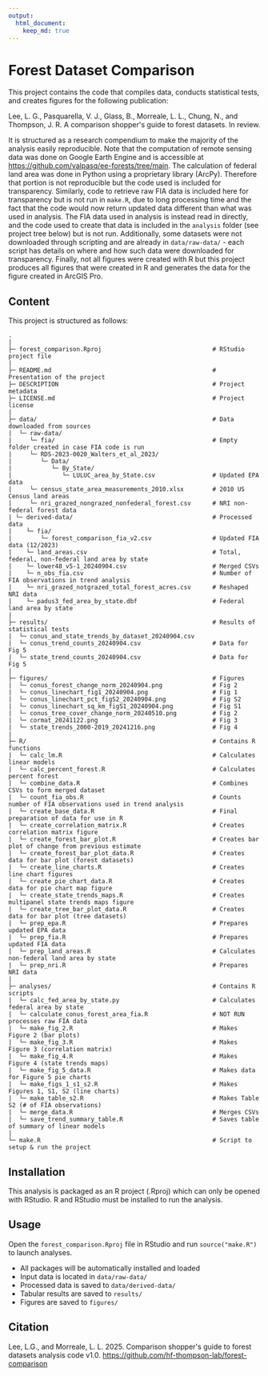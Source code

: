 ```yaml
---
output: 
  html_document: 
    keep_md: true
---
```

# Forest Dataset Comparison

This project contains the code that compiles data, conducts statistical tests,
and creates figures for the following publication:

Lee, L. G., Pasquarella, V. J., Glass, B., Morreale, L. L., 
  Chung, N., and Thompson, J. R. A comparison shopper's guide to
  forest datasets. In review.
  
It is structured as a research compendium to make the majority of the
analysis easily reproducible. Note that the computation of remote
sensing data was done on Google Earth Engine and is accessible at 
https://github.com/valpasq/ee-forests/tree/main. The calculation of federal land 
area was done in Python using a proprietary library (ArcPy). Therefore that 
portion is not reproducible but the code used is included for transparency. 
Similarly, code to retrieve raw FIA data is included here for transparency
but is not run in `make.R`, due to long processing time and the fact that
the code would now return updated data different than what was used in analysis.
The FIA data used in analysis is instead read in directly, and the code used
to create that data is included in the `analysis` folder (see project tree below)
but is not run. Additionally, some datasets were not downloaded through scripting and are 
already in `data/raw-data/` - each script has details on where and how such 
data were downloaded for transparency. Finally, not all figures were
created with R but this project produces all figures that were created in R and generates
the data for the figure created in ArcGIS Pro.

## Content

This project is structured as follows:
```
.
|
├─ forest_comparison.Rproj                               # RStudio project file
|
├─ README.md                                             # Presentation of the project
├─ DESCRIPTION                                           # Project metadata
├─ LICENSE.md                                            # Project license
|
├─ data/                                                 # Data downloaded from sources
|  └─ raw-data/              
|     └─ fia/                                            # Empty folder created in case FIA code is run
|     └─ RDS-2023-0020_Walters_et_al_2023/
|        └─ Data/
|           └─ By_State/
|              └─ LULUC_area_by_State.csv                # Updated EPA data
|     └─ census_state_area_measurements_2010.xlsx        # 2010 US Census land areas
|     └─ nri_grazed_nongrazed_nonfederal_forest.csv      # NRI non-federal forest data
| └─ derived-data/                                       # Processed data
|    └─ fia/
|        └─ forest_comparison_fia_v2.csv                 # Updated FIA data (12/2023)
|    └─ land_areas.csv                                   # Total, federal, non-federal land area by state
|    └─ lower48_v5-1_20240904.csv                        # Merged CSVs
|    └─ n_obs_fia.csv                                    # Number of FIA observations in trend analysis
|    └─ nri_grazed_notgrazed_total_forest_acres.csv      # Reshaped NRI data
|    └─ padus3_fed_area_by_state.dbf                     # Federal land area by state
|
├─ results/                                              # Results of statistical tests
|  └─ conus_and_state_trends_by_dataset_20240904.csv
|  └─ conus_trend_counts_20240904.csv                    # Data for Fig 5
|  └─ state_trend_counts_20240904.csv                    # Data for Fig 5
|
├─ figures/                                              # Figures
|  └─ conus_forest_change_norm_20240904.png              # Fig 2
|  └─ conus_linechart_fig1_20240904.png                  # Fig 1
|  └─ conus_linechart_pct_figS2_20240904.png             # Fig S2
|  └─ conus_linechart_sq_km_figS1_20240904.png           # Fig S1
|  └─ conus_tree_cover_change_norm_20240510.png          # Fig 2
|  └─ cormat_20241122.png                                # Fig 3
|  └─ state_trends_2000-2019_20241216.png                # Fig 4
|
├─ R/                                                    # Contains R functions
|  └─ calc_lm.R                                          # Calculates linear models
|  └─ calc_percent_forest.R                              # Calculates percent forest
|  └─ combine_data.R                                     # Combines CSVs to form merged dataset
|  └─ count_fia_obs.R                                    # Counts number of FIA observations used in trend analysis
|  └─ create_base_data.R                                 # Final preparation of data for use in R
|  └─ create_correlation_matrix.R                        # Creates correlation matrix figure
|  └─ create_forest_bar_plot.R                           # Creates bar plot of change from previous estimate
|  └─ create_forest_bar_plot_data.R                      # Creates data for bar plot (forest datasets)
|  └─ create_line_charts.R                               # Creates line chart figures
|  └─ create_pie_chart_data.R                            # Creates data for pie chart map figure
|  └─ create_state_trends_maps.R                         # Creates multipanel state trends maps figure
|  └─ create_tree_bar_plot_data.R                        # Creates data for bar plot (tree datasets)
|  └─ prep_epa.R                                         # Prepares updated EPA data
|  └─ prep_fia.R                                         # Prepares updated FIA data
|  └─ prep_land_areas.R                                  # Calculates non-federal land area by state
|  └─ prep_nri.R                                         # Prepares NRI data
|
├─ analyses/                                             # Contains R scripts
|  └─ calc_fed_area_by_state.py                          # Calculates federal area by state
|  └─ calculate_conus_forest_area_fia.R                  # NOT RUN processes raw FIA data
|  └─ make_fig_2.R                                       # Makes Figure 2 (bar plots)
|  └─ make_fig_3.R                                       # Makes Figure 3 (correlation matrix)
|  └─ make_fig_4.R                                       # Makes Figure 4 (state trends maps)
|  └─ make_fig_5_data.R                                  # Makes data for Figure 5 pie charts
|  └─ make_figs_1_s1_s2.R                                # Makes Figures 1, S1, S2 (line charts)
|  └─ make_table_s2.R                                    # Makes Table S2 (# of FIA observations)
|  └─ merge_data.R                                       # Merges CSVs
|  └─ save_trend_summary_table.R                         # Saves table of summary of linear models
|
└─ make.R                                                # Script to setup & run the project
```

## Installation

This analysis is packaged as an R project (.Rproj) which can only be opened with RStudio. R and RStudio must be installed to run the analysis.

## Usage

Open the `forest_comparison.Rproj` file in RStudio and run `source("make.R")` to launch 
analyses. 

- All packages will be automatically installed and loaded
- Input data is located in `data/raw-data/`
- Processed data is saved to `data/derived-data/`
- Tabular results are saved to `results/`
- Figures are saved to `figures/`

## Citation

Lee, L.G., and Morreale, L. L. 2025. Comparison shopper's guide to forest datasets analysis code v1.0. https://github.com/hf-thompson-lab/forest-comparison
